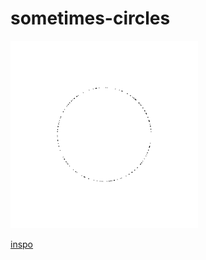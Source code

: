 # sometimes-circles

![circles](https://raw.githubusercontent.com/asweingarten/sometimes-circles/master//out.png)


[inspo](https://www.reddit.com/r/generative/comments/aiq0f1/the_mother_ship/)
